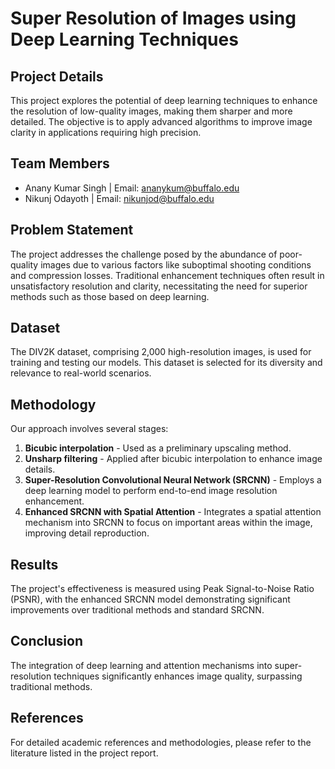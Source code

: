 # Super Resolution of Images using Deep Learning Techniques

## Project Details

This project explores the potential of deep learning techniques to enhance the resolution of low-quality images, making them sharper and more detailed. The objective is to apply advanced algorithms to improve image clarity in applications requiring high precision.

## Team Members
- Anany Kumar Singh | Email: ananykum@buffalo.edu
- Nikunj Odayoth | Email: nikunjod@buffalo.edu

## Problem Statement

The project addresses the challenge posed by the abundance of poor-quality images due to various factors like suboptimal shooting conditions and compression losses. Traditional enhancement techniques often result in unsatisfactory resolution and clarity, necessitating the need for superior methods such as those based on deep learning.

## Dataset

The DIV2K dataset, comprising 2,000 high-resolution images, is used for training and testing our models. This dataset is selected for its diversity and relevance to real-world scenarios.

## Methodology

Our approach involves several stages:
1. **Bicubic interpolation** - Used as a preliminary upscaling method.
2. **Unsharp filtering** - Applied after bicubic interpolation to enhance image details.
3. **Super-Resolution Convolutional Neural Network (SRCNN)** - Employs a deep learning model to perform end-to-end image resolution enhancement.
4. **Enhanced SRCNN with Spatial Attention** - Integrates a spatial attention mechanism into SRCNN to focus on important areas within the image, improving detail reproduction.

## Results

The project's effectiveness is measured using Peak Signal-to-Noise Ratio (PSNR), with the enhanced SRCNN model demonstrating significant improvements over traditional methods and standard SRCNN.

## Conclusion

The integration of deep learning and attention mechanisms into super-resolution techniques significantly enhances image quality, surpassing traditional methods.

## References

For detailed academic references and methodologies, please refer to the literature listed in the project report.
